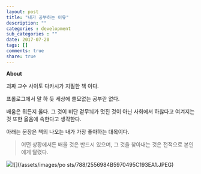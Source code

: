 ```yaml
---
layout: post
title: "내가 공부하는 이유"
description: ""
categories : development
sub_categories : ""
date: 2017-07-20
tags: []
comments: true
share: true
---
```


**About**

  

괴짜 교수 사이토 다카시가 지필한 책 이다.

프롤로그에서 말 하 듯 세상에 쓸모없는 공부란 없다.

배움은 뭐든지 옳다. 그 것이 비단 겉무늬가 멋진 것이 아닌 사회에서 하찮다고 여겨지는 것 또한 옳음에 속한다고 생각한다.

  

아래는 문장은 책의 나오는 내가 가장 좋아하는 대목이다.

  

> 어떤 상황에서든 배울 것은 반드시 있으며, 그 것을 찾아내는 것은 전적으로 본인에게 달렸다.

  

  

  

![](/assets/images/posts/788/2602E24B5970495B2D8169.JPEG)![](/assets/images/po
sts/788/2556984B5970495C193EA1.JPEG)

  

